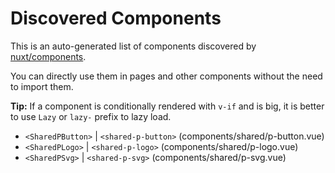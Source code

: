 # Discovered Components

This is an auto-generated list of components discovered by [nuxt/components](https://github.com/nuxt/components).

You can directly use them in pages and other components without the need to import them.

**Tip:** If a component is conditionally rendered with `v-if` and is big, it is better to use `Lazy` or `lazy-` prefix to lazy load.

- `<SharedPButton>` | `<shared-p-button>` (components/shared/p-button.vue)
- `<SharedPLogo>` | `<shared-p-logo>` (components/shared/p-logo.vue)
- `<SharedPSvg>` | `<shared-p-svg>` (components/shared/p-svg.vue)
